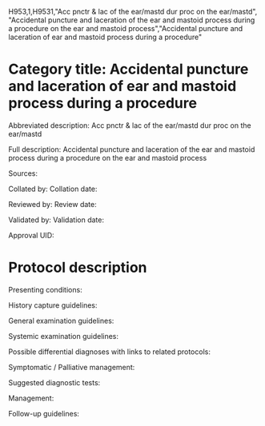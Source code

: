 H953,1,H9531,"Acc pnctr & lac of the ear/mastd dur proc on the ear/mastd", "Accidental puncture and laceration of the ear and mastoid process during a procedure on the ear and mastoid process","Accidental puncture and laceration of ear and mastoid process during a procedure"
# Category title: Accidental puncture and laceration of ear and mastoid process during a procedure

Abbreviated description: Acc pnctr & lac of the ear/mastd dur proc on the ear/mastd

Full description: Accidental puncture and laceration of the ear and mastoid process during a procedure on the ear and mastoid process

Sources:

Collated by:
Collation date:

Reviewed by:
Review date:

Validated by:
Validation date:

Approval UID:

# Protocol description

Presenting conditions:

History capture guidelines:

General examination guidelines:

Systemic examination guidelines:

Possible differential diagnoses with links to related protocols:

Symptomatic / Palliative management:

Suggested diagnostic tests:

Management:

Follow-up guidelines:
